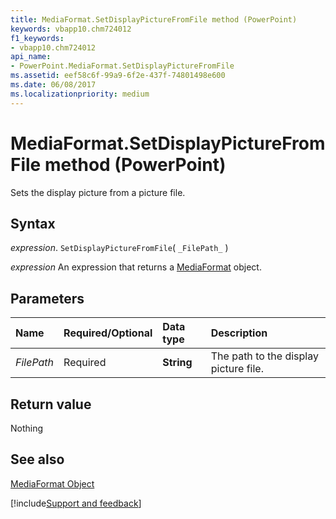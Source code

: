 ```yaml
---
title: MediaFormat.SetDisplayPictureFromFile method (PowerPoint)
keywords: vbapp10.chm724012
f1_keywords:
- vbapp10.chm724012
api_name:
- PowerPoint.MediaFormat.SetDisplayPictureFromFile
ms.assetid: eef58c6f-99a9-6f2e-437f-74801498e600
ms.date: 06/08/2017
ms.localizationpriority: medium
---
```



# MediaFormat.SetDisplayPictureFromFile method (PowerPoint)

Sets the display picture from a picture file.


## Syntax

_expression_. `SetDisplayPictureFromFile`( `_FilePath_` )

 _expression_ An expression that returns a [MediaFormat](PowerPoint.MediaFormat.md) object.


## Parameters



|Name|Required/Optional|Data type|Description|
|:-----|:-----|:-----|:-----|
| _FilePath_|Required|**String**|The path to the display picture file. |

## Return value

Nothing


## See also


[MediaFormat Object](PowerPoint.MediaFormat.md)

[!include[Support and feedback](~/includes/feedback-boilerplate.md)]
